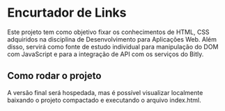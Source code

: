 # Encurtador de Links

Este projeto tem como objetivo fixar os conhecimentos de HTML, CSS adquiridos na disciplina de Desenvolvimento para Aplicações Web. Além disso, servirá como fonte de estudo individual para manipulação do DOM com JavaScript e para a integração de API com os serviços do Bitly.

## Como rodar o projeto

A versão final será hospedada, mas é possível visualizar localmente baixando o projeto compactado e executando o arquivo index.html. 